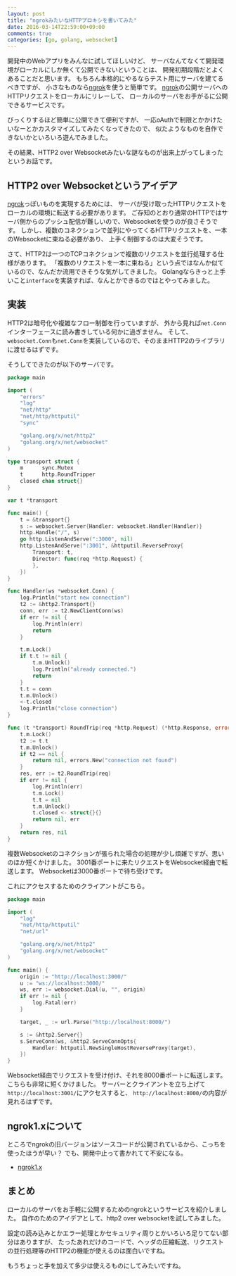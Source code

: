 ```yaml
---
layout: post
title: "ngrokみたいなHTTPプロキシを書いてみた"
date: 2016-03-14T22:59:00+09:00
comments: true
categories: [go, golang, websocket]
---
```


開発中のWebアプリをみんなに試してほしいけど、
サーバなんてなくて開発環境がローカルにしか無くて公開できないということは、
開発初期段階だとよくあることだと思います。
もちろん本格的にやるならテスト用にサーバを建てるべきですが、
小さなものなら[ngrok](https://ngrok.com/)を使うと簡単です。
[ngrok](https://ngrok.com/)の公開サーバへのHTTPリクエストをローカルにリレーして、
ローカルのサーバをお手がるに公開できるサービスです。

びっくりするほど簡単に公開できて便利ですが、
一応oAuthで制限とかかけたいなーとかカスタマイズしてみたくなってきたので、
似たようなものを自作できないかといろいろ遊んでみました。

その結果、HTTP2 over Websocketみたいな謎なものが出来上がってしまったというお話です。

<!-- More -->

## HTTP2 over Websocketというアイデア

[ngrok](https://ngrok.com/)っぽいものを実現するためには、
サーバが受け取ったHTTPリクエストをローカルの環境に転送する必要があります。
ご存知のとおり通常のHTTPではサーバ側からのプッシュ配信が難しいので、Websocketを使うのが良さそうです。
しかし、複数のコネクションで並列にやってくるHTTPリクエストを、一本のWebsocketに束ねる必要があり、
上手く制御するのは大変そうです。

さて、HTTP2は一つのTCPコネクションで複数のリクエストを並行処理する仕様があります。
「複数のリクエストを一本に束ねる」という点ではなんか似ているので、なんだか流用できそうな気がしてきました。
Golangならきっと上手いこと`interface`を実装すれば、なんとかできるのではとやってみました。


## 実装

HTTP2は暗号化や複雑なフロー制御を行っていますが、
外から見れば`net.Conn`インターフェースに読み書きしている何かに過ぎません。
そして、`websocket.Conn`も`net.Conn`を実装しているので、そのままHTTP2のライブラリに渡せるはずです。

そうしてできたのが以下のサーバです。

``` go server.go
package main

import (
	"errors"
	"log"
	"net/http"
	"net/http/httputil"
	"sync"

	"golang.org/x/net/http2"
	"golang.org/x/net/websocket"
)

type transport struct {
	m      sync.Mutex
	t      http.RoundTripper
	closed chan struct{}
}

var t *transport

func main() {
	t = &transport{}
	s := websocket.Server{Handler: websocket.Handler(Handler)}
	http.Handle("/", s)
	go http.ListenAndServe(":3000", nil)
	http.ListenAndServe(":3001", &httputil.ReverseProxy{
		Transport: t,
		Director: func(req *http.Request) {
		},
	})
}

func Handler(ws *websocket.Conn) {
	log.Println("start new connection")
	t2 := &http2.Transport{}
	conn, err := t2.NewClientConn(ws)
	if err != nil {
		log.Println(err)
		return
	}

	t.m.Lock()
	if t.t != nil {
		t.m.Unlock()
		log.Println("already connected.")
		return
	}
	t.t = conn
	t.m.Unlock()
	<-t.closed
	log.Println("close connection")
}

func (t *transport) RoundTrip(req *http.Request) (*http.Response, error) {
	t.m.Lock()
	t2 := t.t
	t.m.Unlock()
	if t2 == nil {
		return nil, errors.New("connection not found")
	}
	res, err := t2.RoundTrip(req)
	if err != nil {
		log.Println(err)
		t.m.Lock()
		t.t = nil
		t.m.Unlock()
		t.closed <- struct{}{}
		return nil, err
	}
	return res, nil
}
```

複数Websocketのコネクションが張られた場合の処理が少し煩雑ですが、思いのほか短くかけました。
3001番ポートに来たリクエストをWebsocket経由で転送します。
Websocketは3000番ポートで待ち受けです。

これにアクセスするためのクライアントがこちら。

``` go client.go
package main

import (
	"log"
	"net/http/httputil"
	"net/url"

	"golang.org/x/net/http2"
	"golang.org/x/net/websocket"
)

func main() {
	origin := "http://localhost:3000/"
	u := "ws://localhost:3000/"
	ws, err := websocket.Dial(u, "", origin)
	if err != nil {
		log.Fatal(err)
	}

	target, _ := url.Parse("http://localhost:8000/")

	s := &http2.Server{}
	s.ServeConn(ws, &http2.ServeConnOpts{
		Handler: httputil.NewSingleHostReverseProxy(target),
	})
}
```

Websocket経由でリクエストを受け付け、それを8000番ポートに転送します。
こちらも非常に短くかけました。
サーバーとクライアントを立ち上げて`http://localhost:3001/`にアクセスすると、
`http://localhost:8000/`の内容が見れるはずです。



## ngrok1.xについて

ところでngrokの旧バージョンはソースコードが公開されているから、こっちを使ったほうが早い？
でも、開発中止って書かれてて不安になる。

- [ngrok1.x](https://github.com/inconshreveable/ngrok)


## まとめ

ローカルのサーバをお手軽に公開するためのngrokというサービスを紹介しました。
自作のためのアイデアとして、http2 over websocketを試してみました。

設定の読み込みとかエラー処理とかセキュリティ周りとかいろいろ足りてない部分はありますが、
たったあれだけのコードで、ヘッダの圧縮転送、リクエストの並行処理等のHTTP2の機能が使えるのは面白いですね。

もうちょっと手を加えて多少は使えるものにしてみたいですね。
